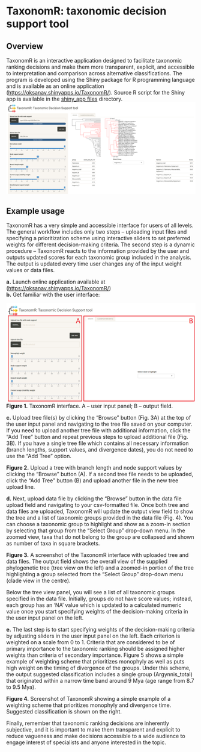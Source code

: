 # TaxonomR: taxonomic decision support tool
## Overview  
TaxonomR is an interactive application designed to facilitate taxonomic ranking decisions and make them more transparent, explicit, and accessible to interpretation and comparison across alternative classifications. The program is developed using the Shiny package for R programming language and is available as an online application (https://oksanav.shinyapps.io/TaxonomR/). Source R script for the Shiny app is available in the [shiny_app files](https://github.com/OksanaVe/TaxonomR/tree/main/shiny_app%20files) directory.  
![Browser view](TaxonomR.png)
  
## Example usage  
TaxonomR has a very simple and accessible interface for users of all levels. The general workflow includes only two steps – uploading input files and specifying a prioritization scheme using interactive sliders to set preferred weights for different decision-making criteria. The second step is a dynamic procedure – TaxonomR reacts to the information provided by the user and outputs updated scores for each taxonomic group included in the analysis. The output is updated every time user changes any of the input weight values or data files.  
   
**a.**	Launch online application available at (https://oksanav.shinyapps.io/TaxonomR/)  
**b.**	Get familiar with the user interface:  
   
![User interface](https://github.com/OksanaVe/TaxonomR/blob/main/img/Untitled_1.png)   
**Figure 1.** TaxonomR interface. A – user input panel; B – output field.   
   
**c.**	Upload tree file(s) by clicking the “Browse” button (Fig. 3A) at the top of the user input panel and navigating to the tree file saved on your computer. If you need to upload another tree file with additional information, click the “Add Tree” button and repeat previous steps to upload additional file (Fig. 3B). If you have a single tree file which contains all necessary information (branch lengths, support values, and divergence dates), you do not need to use the “Add Tree” option.  
  
**Figure 2.** Upload a tree with branch length and node support values by clicking the “Browse” button (A). If a second tree file needs to be uploaded, click the “Add Tree” button (B) and upload another file in the new tree upload line.  
   
**d.**	Next, upload data file by clicking the “Browse” button in the data file upload field and navigating to your csv-formatted file. Once both tree and data files are uploaded, TaxonomR will update the output view field to show the tree and a list of taxonomic groups provided in the data file (Fig. 4). You can choose a taxonomic group to highlight and show as a zoom-in section by selecting that group from the “Select Group” drop-down menu. In the zoomed view, taxa that do not belong to the group are collapsed and shown as number of taxa in square brackets.  
   
**Figure 3.** A screenshot of the TaxonomR interface with uploaded tree and data files. The output field shows the overall view of the supplied phylogenetic tree (tree view on the left) and a zoomed-in portion of the tree highlighting a group selected from the “Select Group” drop-down menu (clade view in the centre).   
   
Below the tree view panel, you will see a list of all taxonomic groups specified in the data file. Initially, groups do not have score values; instead, each group has an ‘NA’ value which is updated to a calculated numeric value once you start specifying weights of the decision-making criteria in the user input panel on the left.  
   
**e.**	The last step is to start specifying weights of the decision-making criteria by adjusting sliders in the user input panel on the left. Each criterion is weighted on a scale from 0 to 1. Criteria that are considered to be of primary importance to the taxonomic ranking should be assigned higher weights than criteria of secondary importance. Figure 5 shows a simple example of weighting scheme that prioritizes monophyly as well as puts high weight on the timing of divergence of the groups. Under this scheme, the output suggested classification includes a single group (Argynnis_total) that originated within a narrow time band around 9 Mya (age range from 8.7 to 9.5 Mya).  

**Figure 4.** Screenshot of TaxonomR showing a simple example of a weighting scheme that prioritizes monophyly and divergence time. Suggested classification is shown on the right.  
   
Finally, remember that taxonomic ranking decisions are inherently subjective, and it is important to make them transparent and explicit to reduce vagueness and make decisions accessible to a wide audience to engage interest of specialists and anyone interested in the topic.   
   
